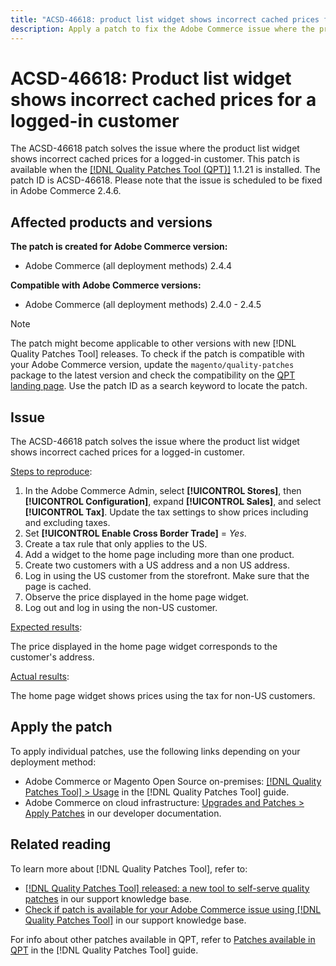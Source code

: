 ```yaml
---
title: "ACSD-46618: product list widget shows incorrect cached prices for logged-in customer"
description: Apply a patch to fix the Adobe Commerce issue where the product list widget shows incorrect cached prices for a logged-in customer.
---
```


# ACSD-46618: Product list widget shows incorrect cached prices for a logged-in customer

The ACSD-46618 patch solves the issue where the product list widget shows incorrect cached prices for a logged-in customer. This patch is available when the [[!DNL Quality Patches Tool (QPT)]](https://experienceleague.adobe.com/docs/commerce-knowledge-base/kb/announcements/commerce-announcements/magento-quality-patches-released-new-tool-to-self-serve-quality-patches.html?lang=en) 1.1.21 is installed. The patch ID is ACSD-46618. Please note that the issue is scheduled to be fixed in Adobe Commerce 2.4.6. 

## Affected products and versions

**The patch is created for Adobe Commerce version:**
* Adobe Commerce (all deployment methods) 2.4.4

**Compatible with Adobe Commerce versions:**
* Adobe Commerce (all deployment methods) 2.4.0 - 2.4.5

>[!NOTE]
>
>The patch might become applicable to other versions with new [!DNL Quality Patches Tool] releases. To check if the patch is compatible with your Adobe Commerce version, update the `magento/quality-patches` package to the latest version and check the compatibility on the [QPT landing page](https://experienceleague.adobe.com/tools/commerce-quality-patches/index.html). Use the patch ID as a search keyword to locate the patch.

## Issue

The ACSD-46618 patch solves the issue where the product list widget shows incorrect cached prices for a logged-in customer.

<u>Steps to reproduce</u>:

1. In the Adobe Commerce Admin, select **[!UICONTROL Stores]**, then **[!UICONTROL Configuration]**, expand **[!UICONTROL Sales]**, and select **[!UICONTROL Tax]**. Update the tax settings to show prices including and excluding taxes. 
1. Set **[!UICONTROL Enable Cross Border Trade]** = _Yes_.
1. Create a tax rule that only applies to the US.
1. Add a widget to the home page including more than one product.
1. Create two customers with a US address and a non US address.
1. Log in using the US customer from the storefront. Make sure that the page is cached.
1. Observe the price displayed in the home page widget.
1. Log out and log in using the non-US customer.

<u>Expected results</u>:

The price displayed in the home page widget corresponds to the customer's address.

<u>Actual results</u>:

 The home page widget shows prices using the tax for non-US customers.

## Apply the patch

To apply individual patches, use the following links depending on your deployment method:

* Adobe Commerce or Magento Open Source on-premises: [[!DNL Quality Patches Tool] > Usage](https://experienceleague.adobe.com/docs/commerce-operations/tools/quality-patches-tool/usage.html) in the [!DNL Quality Patches Tool] guide.
* Adobe Commerce on cloud infrastructure: [Upgrades and Patches > Apply Patches](https://devdocs.magento.com/cloud/project/project-patch.html) in our developer documentation.

## Related reading

To learn more about [!DNL Quality Patches Tool], refer to:

* [[!DNL Quality Patches Tool] released: a new tool to self-serve quality patches](/help/announcements/commerce-announcements/magento-quality-patches-released-new-tool-to-self-serve-quality-patches.md) in our support knowledge base.
* [Check if patch is available for your Adobe Commerce issue using [!DNL Quality Patches Tool]](/help/support-tools/patches/check-patch-for-magento-issue-with-magento-quality-patches.md) in our support knowledge base.

For info about other patches available in QPT, refer to [Patches available in QPT](https://experienceleague.adobe.com/tools/commerce-quality-patches/index.html) in the [!DNL Quality Patches Tool] guide.
